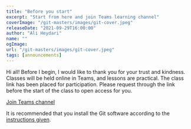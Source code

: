 ```yaml
---
title: "Before you start"
excerpt: "Start from here and join Teams learning channel"
coverImage: "/git-masters/images/git-cover.jpeg"
releaseDate: "2021-09-29T16:00:00"
author: "Ali Heydari"
name: ""
ogImage:
url: "/git-masters/images/git-cover.jpeg"
tags: [announcements]
---
```


Hi all!
Before I begin, I would like to thank you for your trust and kindness. Classes will be held online in Teams, and lessons
are practical. The class link has been placed for participation. Please request through the link before the start of the
class to open access for you.

[Join Teams channel](https://teams.microsoft.com/l/team/19%3aHlAK0InF76BPxaerdqlglHNlhsZb3I-C1cZfVF3qXPM1%40thread.tacv2/conversations?groupId=d7f0c99b-c0f1-4143-a2e0-53e4436aa9e6&tenantId=34277e7d-9fe7-48c4-9d66-d794107ca4e1)

It is recommended that you install the Git software according to the [instructions given](/git-masters/assets/files/git-install-guide.pdf).
